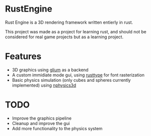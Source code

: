 # RustEngine

Rust Engine is a 3D rendering framework written entierly in rust.

This project was made as a project for learning rust, and should not be considered for real game projects but as a learning project.

# Features
- 3D graphics using [glium](https://github.com/glium/glium) as a backend
- A custom immidiate mode gui, using [rusttype](https://gitlab.redox-os.org/redox-os/rusttype) for font rasterization
- Basic physics simulation (only cubes and spheres currently implemented) using [nphysics3d](https://nphysics.org/)


# TODO
- Improve the graphics pipeline
- Cleanup and improve the gui
- Add more functionality to the physics system
